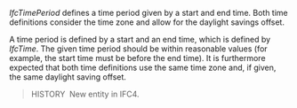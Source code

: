 ﻿_IfcTimePeriod_ defines a time period given by a start and end time. Both time definitions consider the time zone and allow for the daylight savings offset.

A time period is defined by a start and an end time, which is defined by _IfcTime_. The given time period should be within reasonable values (for example, the start time must be before the end time). It is furthermore expected that both time definitions use the same time zone and, if given, the same daylight saving offset.

> HISTORY&nbsp; New entity in IFC4.